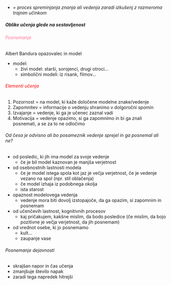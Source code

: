 - *= proces spreminjanja znanja ali vedenja zaradi izkušenj z razmeroma trajnim učinkom*
##### Oblike učenja glede na sestavljenost

###### <font color="#ff7799">Posnemanje</font>
Albert Bandura
opazovalec in model
- model:
	- živi model: starši, sorojenci, drugi otroci...
	- simbolični modeli: iz risank, filmov...
###### <font color="#ff0000">Elementi učenja</font>
1. Pozornost = na model, ki kaže določene modelne znake/vedenje
2. Zapomnitev = informacije o vedenju shranimo v dolgoročni spomin
3. Izvajanje = vedenje, ki ga je učenec zaznal vadi
4. Motivacija = vedenje opazimo, si ga zapomnimo in bi ga znali posnemati, a se za to ne odločimo
###### Od česa je odvisno ali bo posameznik vedenje sprejel in ga posnemal ali ne?
- od posledic, ki jih ima model za svoje vedenje
	- če je bil model kaznovan je manjša verjetnost
- od osebnostnih lastnosti modela
	- če je model istega spola kot jaz je večja verjetnost, če je vedenje vezano na spol (npr. stil oblačenja)
	- če model izhaja iz podobnega okolja
	- ista starost
- opaznost modelovega vedenja
	- vedenje mora biti dovolj izstopajoče, da ga opazim, si zapomnim in posnemam
- od učenčevih lastnost, kognitivnih procesov
	- kaj pričakujem, kakšne mislim, da bodo posledice (če mislim, da bojo pozitivne je večja verjetnost, da jih posnemam)
- od vrednot osebe, ki jo posnemamo
	- kult...
	- zaupanje vase
###### Posnemanje dejavnosti
- skrajšan napor in čas učenja
- zmanjšuje število napak
- zaradi tega napredek hitrejši

